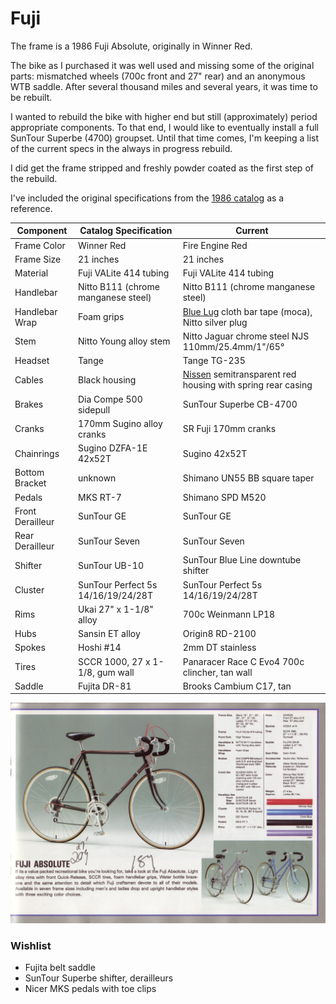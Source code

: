 # Fuji

The frame is a 1986 Fuji Absolute, originally in Winner Red.

The bike as I purchased it was well used and missing some of the original parts: mismatched wheels (700c front and 27" rear) and an anonymous WTB saddle.
After several thousand miles and several years, it was time to be rebuilt.

I wanted to rebuild the bike with higher end but still (approximately) period appropriate components.
To that end, I would like to eventually install a full SunTour Superbe (4700) groupset.
Until that time comes, I'm keeping a list of the current specs in the always in progress rebuild.

I did get the frame stripped and freshly powder coated as the first step of the rebuild.

I've included the original specifications from the [1986 catalog](https://classicfuji.posthaven.com/1986-fuji-catalog-no-16-edition) as a reference.

| Component | Catalog Specification | Current |
| --------- | --------------------- | ------- |
| Frame Color | Winner Red | Fire Engine Red |
| Frame Size | 21 inches | 21 inches |
| Material | Fuji VALite 414 tubing | Fuji VALite 414 tubing |
| Handlebar | Nitto B111 (chrome manganese steel) | Nitto B111 (chrome manganese steel) |
| Handlebar Wrap | Foam grips | [Blue Lug](https://bluelug.com) cloth bar tape (moca), Nitto silver plug |
| Stem | Nitto Young alloy stem | Nitto Jaguar chrome steel NJS 110mm/25.4mm/1"/65° |
| Headset | Tange | Tange TG-235 |
| Cables | Black housing | [Nissen](https://www.sim.works/collections/simworks-by-nissen/) semitransparent red housing with spring rear casing |
| Brakes | Dia Compe 500 sidepull | SunTour Superbe CB-4700 |
| Cranks | 170mm Sugino alloy cranks | SR Fuji 170mm cranks |
| Chainrings | Sugino DZFA-1E 42x52T | Sugino 42x52T |
| Bottom Bracket | unknown | Shimano UN55 BB square taper |
| Pedals | MKS RT-7 | Shimano SPD M520 |
| Front Derailleur | SunTour GE | SunTour GE |
| Rear Derailleur | SunTour Seven | SunTour Seven |
| Shifter | SunTour UB-10 | SunTour Blue Line downtube shifter |
| Cluster | SunTour Perfect 5s 14/16/19/24/28T | SunTour Perfect 5s 14/16/19/24/28T |
| Rims | Ukai 27" x 1-1/8" alloy | 700c Weinmann LP18 |
| Hubs | Sansin ET alloy | Origin8 RD-2100 |
| Spokes | Hoshi #14 | 2mm DT stainless |
| Tires | SCCR 1000, 27 x 1-1/8, gum wall | Panaracer Race C Evo4 700c clincher, tan wall |
| Saddle | Fujita DR-81 | Brooks Cambium C17, tan |

![1986 Fuji Absolute catalog page](catalog.jpg)

### Wishlist

* Fujita belt saddle
* SunTour Superbe shifter, derailleurs
* Nicer MKS pedals with toe clips

